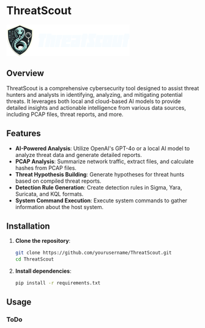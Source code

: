 # ThreatScout

![About ThreatScout](Images/ThreatScout.png)

## Overview

ThreatScout is a comprehensive cybersecurity tool designed to assist threat hunters and analysts in identifying, analyzing, and mitigating potential threats. It leverages both local and cloud-based AI models to provide detailed insights and actionable intelligence from various data sources, including PCAP files, threat reports, and more.

## Features

- **AI-Powered Analysis**: Utilize OpenAI's GPT-4o or a local AI model to analyze threat data and generate detailed reports.
- **PCAP Analysis**: Summarize network traffic, extract files, and calculate hashes from PCAP files.
- **Threat Hypothesis Building**: Generate hypotheses for threat hunts based on compiled threat reports.
- **Detection Rule Generation**: Create detection rules in Sigma, Yara, Suricata, and KQL formats.
- **System Command Execution**: Execute system commands to gather information about the host system.

## Installation

1. **Clone the repository**:
    ```bash
    git clone https://github.com/yourusername/ThreatScout.git
    cd ThreatScout
    ```

2. **Install dependencies**:
    ```bash
    pip install -r requirements.txt

## Usage

### ToDo